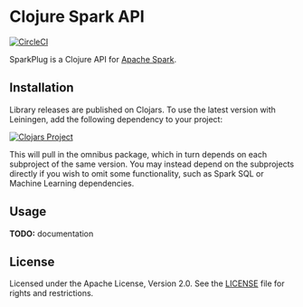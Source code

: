 Clojure Spark API
=================

[![CircleCI](https://circleci.com/gh/amperity/sparkplug.svg?style=svg&circle-token=e57a92e79aa9113f1950498cbeeb0880c3f587d3)](https://circleci.com/gh/amperity/sparkplug/tree/master)

SparkPlug is a Clojure API for [Apache Spark](http://spark.apache.org/).


## Installation

Library releases are published on Clojars. To use the latest version with
Leiningen, add the following dependency to your project:

[![Clojars Project](https://clojars.org/amperity/sparkplug/latest-version.svg)](https://clojars.org/amperity/sparkplug)

This will pull in the omnibus package, which in turn depends on each subproject
of the same version. You may instead depend on the subprojects directly if you
wish to omit some functionality, such as Spark SQL or Machine Learning
dependencies.


## Usage

**TODO:** documentation


## License

Licensed under the Apache License, Version 2.0. See the [LICENSE](LICENSE) file
for rights and restrictions.
